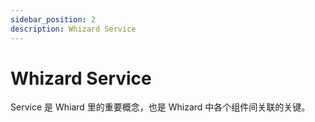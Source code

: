 ```yaml
---
sidebar_position: 2
description: Whizard Service
---
```

# Whizard Service

Service 是 Whiard 里的重要概念，也是 Whizard 中各个组件间关联的关键。
